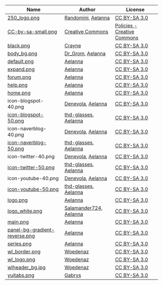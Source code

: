 | Name | Author | License |
|---|---|---|
| [250_logo.png](https://scp-wiki.wikidot.com/main) | [Randomini](http://www.wikidot.com/user:info/randomini), [Aelanna](https://www.wikidot.com/user:info/aelanna) | [CC BY-SA 3.0](https://creativecommons.org/licenses/by-sa/3.0/) |
| [CC-by-sa-small.png](https://creativecommons.org/about/downloads/) | [Creative Commons](https://creativecommons.org/) | [Policies - Creative Commons](https://creativecommons.org/policies) |
| [black.png](https://scp-wiki.wikidot.com/nav:side) | [Crayne](https://www.wikidot.com/user:info/crayne) | [CC BY-SA 3.0](https://creativecommons.org/licenses/by-sa/3.0/) |
| [body_bg.png](https://github.com/Grombald/Common-Theme) | [Dr_Grom](https://www.wikidot.com/user:info/dr-grom), [Aelanna](https://www.wikidot.com/user:info/aelanna) | [CC BY-SA 3.0](https://creativecommons.org/licenses/by-sa/3.0/) |
| [default.png](https://scp-wiki.wikidot.com/nav:side) | [Aelanna](https://www.wikidot.com/user:info/aelanna) | [CC BY-SA 3.0](https://creativecommons.org/licenses/by-sa/3.0/) |
| [expand.png](https://scp-wiki.wikidot.com/nav:side) | [Aelanna](https://www.wikidot.com/user:info/aelanna) | [CC BY-SA 3.0](https://creativecommons.org/licenses/by-sa/3.0/) |
| [forum.png](https://scp-wiki.wikidot.com/nav:side) | [Aelanna](https://www.wikidot.com/user:info/aelanna) | [CC BY-SA 3.0](https://creativecommons.org/licenses/by-sa/3.0/) |
| [help.png](https://scp-wiki.wikidot.com/nav:side) | [Aelanna](https://www.wikidot.com/user:info/aelanna) | [CC BY-SA 3.0](https://creativecommons.org/licenses/by-sa/3.0/) |
| [home.png](https://scp-wiki.wikidot.com/nav:side) | [Aelanna](https://www.wikidot.com/user:info/aelanna) | [CC BY-SA 3.0](https://creativecommons.org/licenses/by-sa/3.0/) |
| icon-blogspot-40.png | [Denevola](https://www.wikidot.com/user:info/denevola), [Aelanna](https://www.wikidot.com/user:info/aelanna) | [CC BY-SA 3.0](https://creativecommons.org/licenses/by-sa/3.0/) |
| [icon-blogspot-50.png](http://scpko.wikidot.com/nav:side) | [thd-glasses](https://www.wikidot.com/user:info/thd-glasses), [Aelanna](https://www.wikidot.com/user:info/aelanna) | [CC BY-SA 3.0](https://creativecommons.org/licenses/by-sa/3.0/) |
| icon-naverblog-40.png | [Denevola](https://www.wikidot.com/user:info/denevola), [Aelanna](https://www.wikidot.com/user:info/aelanna) | [CC BY-SA 3.0](https://creativecommons.org/licenses/by-sa/3.0/) |
| [icon-naverblog-50.png](http://scpko.wikidot.com/nav:side) | [thd-glasses](https://www.wikidot.com/user:info/thd-glasses), [Aelanna](https://www.wikidot.com/user:info/aelanna) | [CC BY-SA 3.0](https://creativecommons.org/licenses/by-sa/3.0/) |
| icon-twitter-40.png | [Denevola](https://www.wikidot.com/user:info/denevola), [Aelanna](https://www.wikidot.com/user:info/aelanna) | [CC BY-SA 3.0](https://creativecommons.org/licenses/by-sa/3.0/) |
| [icon-twitter-50.png](http://scpko.wikidot.com/nav:side) | [thd-glasses](https://www.wikidot.com/user:info/thd-glasses), [Aelanna](https://www.wikidot.com/user:info/aelanna) | [CC BY-SA 3.0](https://creativecommons.org/licenses/by-sa/3.0/) |
| icon-youtube-40.png | [Denevola](https://www.wikidot.com/user:info/denevola), [Aelanna](https://www.wikidot.com/user:info/aelanna) | [CC BY-SA 3.0](https://creativecommons.org/licenses/by-sa/3.0/) |
| [icon-youtube-50.png](http://scpko.wikidot.com/nav:side) | [thd-glasses](https://www.wikidot.com/user:info/thd-glasses), [Aelanna](https://www.wikidot.com/user:info/aelanna) | [CC BY-SA 3.0](https://creativecommons.org/licenses/by-sa/3.0/) |
| [logo.png](https://scp-wiki.wikidot.com/component:theme) | [Aelanna](https://www.wikidot.com/user:info/aelanna) | [CC BY-SA 3.0](https://creativecommons.org/licenses/by-sa/3.0/) |
| [logo_white.png](http://scpko.wikidot.com/main) | [Salamander724](https://www.wikidot.com/user:info/salamander724), [Aelanna](https://www.wikidot.com/user:info/aelanna) | [CC BY-SA 3.0](https://creativecommons.org/licenses/by-sa/3.0/) |
| [main.png](https://scp-wiki.wikidot.com/nav:side) | [Aelanna](https://www.wikidot.com/user:info/aelanna) | [CC BY-SA 3.0](https://creativecommons.org/licenses/by-sa/3.0/) |
| [panel-bg-gradient-reverse.png](https://scp-wiki.wikidot.com/component:theme) | [Aelanna](https://www.wikidot.com/user:info/aelanna) | [CC BY-SA 3.0](https://creativecommons.org/licenses/by-sa/3.0/) |
| [series.png](https://scp-wiki.wikidot.com/nav:side) | [Aelanna](https://www.wikidot.com/user:info/aelanna) | [CC BY-SA 3.0](https://creativecommons.org/licenses/by-sa/3.0/) |
| [wl_border.png](http://wanderers-library.wikidot.com/component:theme) | [Woedenaz](https://www.wikidot.com/user:info/woedenaz) | [CC BY-SA 3.0](https://creativecommons.org/licenses/by-sa/3.0/) |
| [wl_logo.png](http://wanderers-library.wikidot.com/component:theme) | [Woedenaz](https://www.wikidot.com/user:info/woedenaz) | [CC BY-SA 3.0](https://creativecommons.org/licenses/by-sa/3.0/) |
| [wlheader_bg.jpg](http://wanderers-library.wikidot.com/component:theme) | [Woedenaz](https://www.wikidot.com/user:info/woedenaz) | [CC BY-SA 3.0](https://creativecommons.org/licenses/by-sa/3.0/) |
| [yuitabs.png](https://static.wikidot.com/v--c827dff18394/common--theme/shiny/images/yuitabs.png) | [Gabrys](https://www.wikidot.com/user:info/gabrys) | [CC BY-SA 3.0](https://creativecommons.org/licenses/by-sa/3.0/) |
